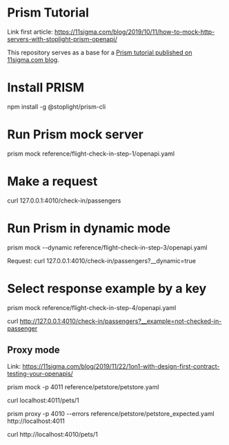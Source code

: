 # Prism Tutorial

Link first article: https://11sigma.com/blog/2019/10/11/how-to-mock-http-servers-with-stoplight-prism-openapi/

This repository serves as a base for a [Prism tutorial published on 11sigma.com blog](https://11sigma.com/blog/2019-10-11--prism-tutorial/).

# Install PRISM

npm install -g @stoplight/prism-cli

# Run Prism mock server

prism mock reference/flight-check-in-step-1/openapi.yaml

# Make a request

curl 127.0.0.1:4010/check-in/passengers

# Run Prism in dynamic mode

prism mock --dynamic reference/flight-check-in-step-3/openapi.yaml

Request: curl 127.0.0.1:4010/check-in/passengers?__dynamic=true

# Select response example by a key

prism mock reference/flight-check-in-step-4/openapi.yaml

curl http://127.0.0.1:4010/check-in/passengers?__example=not-checked-in-passenger

## Proxy mode

Link: https://11sigma.com/blog/2019/11/22/1on1-with-design-first-contract-testing-your-openapis/

prism mock -p 4011 reference/petstore/petstore.yaml

curl localhost:4011/pets/1

prism proxy -p 4010 --errors reference/petstore/petstore_expected.yaml http://localhost:4011

curl http://localhost:4010/pets/1


